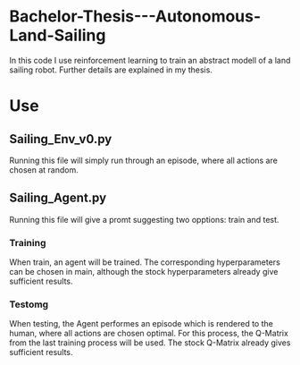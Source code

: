 # Bachelor-Thesis---Autonomous-Land-Sailing
In this code I use reinforcement learning to train an abstract modell of a land sailing robot. Further details are explained in my thesis.

# Use
## Sailing_Env_v0.py
Running this file will simply run through an episode, where all actions are chosen at random.

## Sailing_Agent.py
Running this file will give a promt suggesting two opptions: train and test. <br>
### Training
When train, an agent will be trained. The corresponding hyperparameters can be chosen in main, although the stock hyperparameters already give sufficient results.

### Testomg
When testing, the Agent performes an episode which is rendered to the human, where all actions are chosen optimal. For this process, the Q-Matrix from the last training process will be used. The stock Q-Matrix already gives sufficient results.
